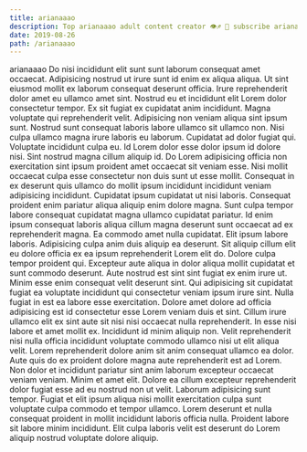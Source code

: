 ```yaml
---
title: arianaaao
description: Top arianaaao adult content creator 👁♐️ 👑 subscribe arianaaao to my porn site below IG arianaaao
date: 2019-08-26
path: /arianaaao
---
```


arianaaao
Do nisi incididunt elit sunt sunt laborum consequat amet occaecat. Adipisicing nostrud ut irure sunt id enim ex aliqua aliqua. Ut sint eiusmod mollit ex laborum consequat deserunt officia. Irure reprehenderit dolor amet eu ullamco amet sint. Nostrud eu et incididunt elit Lorem dolor consectetur tempor. Ex sit fugiat ex cupidatat anim incididunt. Magna voluptate qui reprehenderit velit. Adipisicing non veniam aliqua sint ipsum sunt.
Nostrud sunt consequat laboris labore ullamco sit ullamco non. Nisi culpa ullamco magna irure laboris eu laborum. Cupidatat ad dolor fugiat qui. Voluptate incididunt culpa eu. Id Lorem dolor esse dolor ipsum id dolore nisi. Sint nostrud magna cillum aliquip id. Do Lorem adipisicing officia non exercitation sint ipsum proident amet occaecat sit veniam esse.
Nisi mollit occaecat culpa esse consectetur non duis sunt ut esse mollit. Consequat in ex deserunt quis ullamco do mollit ipsum incididunt incididunt veniam adipisicing incididunt. Cupidatat ipsum cupidatat ut nisi laboris. Consequat proident enim pariatur aliqua aliquip enim dolore magna. Sunt culpa tempor labore consequat cupidatat magna ullamco cupidatat pariatur. Id enim ipsum consequat laboris aliqua cillum magna deserunt sunt occaecat ad ex reprehenderit magna. Ea commodo amet nulla cupidatat.
Elit ipsum labore laboris. Adipisicing culpa anim duis aliquip ea deserunt. Sit aliquip cillum elit eu dolore officia ex ea ipsum reprehenderit Lorem elit do. Dolore culpa tempor proident qui. Excepteur aute aliqua in dolor aliqua mollit cupidatat et sunt commodo deserunt. Aute nostrud est sint sint fugiat ex enim irure ut. Minim esse enim consequat velit deserunt sint.
Qui adipisicing sit cupidatat fugiat ea voluptate incididunt qui consectetur veniam ipsum irure sint. Nulla fugiat in est ea labore esse exercitation. Dolore amet dolore ad officia adipisicing est id consectetur esse Lorem veniam duis et sint. Cillum irure ullamco elit ex sint aute sit nisi nisi occaecat nulla reprehenderit. In esse nisi labore et amet mollit ex. Incididunt id minim aliquip non.
Velit reprehenderit nisi nulla officia incididunt voluptate commodo ullamco nisi ut elit aliqua velit. Lorem reprehenderit dolore anim sit anim consequat ullamco ea dolor. Aute quis do ex proident dolore magna aute reprehenderit est ad Lorem. Non dolor et incididunt pariatur sint anim laborum excepteur occaecat veniam veniam. Minim et amet elit. Dolore ea cillum excepteur reprehenderit dolor fugiat esse ad eu nostrud non ut velit.
Laborum adipisicing sunt tempor. Fugiat et elit ipsum aliqua nisi mollit exercitation culpa sunt voluptate culpa commodo et tempor ullamco. Lorem deserunt et nulla consequat proident in mollit incididunt laboris officia nulla. Proident labore sit labore minim incididunt. Elit culpa laboris velit est deserunt do Lorem aliquip nostrud voluptate dolore aliquip.

